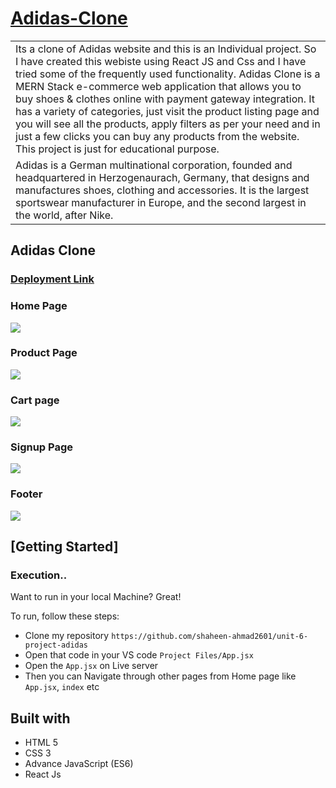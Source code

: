 # [Adidas-Clone](https://adidas-projects.netlify.app/)

<table>
<tr>
<td>
Its a clone of Adidas website and this is an Individual project. So I have created this webiste using React JS and Css and I have tried some of the frequently used functionality. Adidas Clone is a MERN Stack e-commerce web application that allows you to buy shoes & clothes online with payment gateway integration. It has a variety of categories, just visit the product listing page and you will see all the products, apply filters as per your need and in just a few clicks you can buy any products from the website. This project is just for educational purpose.
</td>
</tr>
<tr>
<td>
Adidas is a German multinational corporation, founded and headquartered in Herzogenaurach, Germany, that designs and manufactures shoes, clothing and accessories. It is the largest sportswear manufacturer in Europe, and the second largest in the world, after Nike.
</td>
</tr>
</table>




## Adidas Clone

### [Deployment Link](https://adidas-projects.netlify.app/)

### Home Page

![](https://github.com/shaheen-ahmad2601/unit-6-project-adidas/blob/master/homePage.png)

### Product Page
![](https://github.com/shaheen-ahmad2601/unit-6-project-adidas/blob/master/menPage.png)

### Cart page
![](https://github.com/shaheen-ahmad2601/unit-6-project-adidas/blob/master/cartPage.png)

### Signup Page
![](https://github.com/shaheen-ahmad2601/unit-6-project-adidas/blob/master/signupPage.png)

### Footer
![](https://github.com/shaheen-ahmad2601/unit-6-project-adidas/blob/master/footer.png)





## [Getting Started]

### Execution..
Want to run in your local Machine? Great!

To run, follow these steps:

- Clone my repository `https://github.com/shaheen-ahmad2601/unit-6-project-adidas`
- Open that code in your VS code `Project Files/App.jsx`
- Open the `App.jsx` on Live server
- Then you can Navigate through other pages from Home page like `App.jsx`, `index` etc

## Built with 

- HTML 5
- CSS 3
- Advance JavaScript (ES6)
- React Js
